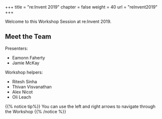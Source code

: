 +++
title = "re:Invent 2019"
chapter = false
weight = 40
url = "reInvent2019"
+++

Welcome to this Workshop Session at re:Invent 2019. 

## Meet the Team

Presenters:

- Eamonn Faherty
- Jamie McKay

Workshop helpers:

- Ritesh Sinha
- Thivan Visvanathan
- Alex Nicot
- Oli Leach


{{% notice tip%}}
You can use the left and right arrows to navigate through the Workshop
{{% /notice %}}
